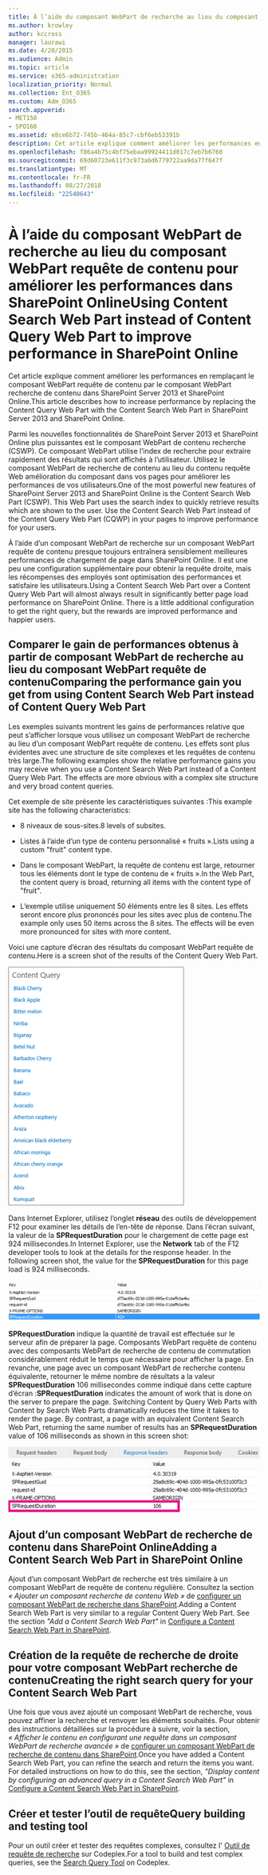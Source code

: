 ```yaml
---
title: À l’aide du composant WebPart de recherche au lieu du composant WebPart requête de contenu pour améliorer les performances dans SharePoint Online
ms.author: krowley
author: kccross
manager: laurawi
ms.date: 4/20/2015
ms.audience: Admin
ms.topic: article
ms.service: o365-administration
localization_priority: Normal
ms.collection: Ent_O365
ms.custom: Adm_O365
search.appverid:
- MET150
- SPO160
ms.assetid: e8ce6b72-745b-464a-85c7-cbf6eb53391b
description: Cet article explique comment améliorer les performances en remplaçant le composant WebPart requête de contenu par le composant WebPart recherche de contenu dans SharePoint Server 2013 et SharePoint Online.
ms.openlocfilehash: f86a4b75c4bf75ebaa99924411d017c7eb7b6760
ms.sourcegitcommit: 69d60723e611f3c973a6d6779722aa9da77f647f
ms.translationtype: MT
ms.contentlocale: fr-FR
ms.lasthandoff: 08/27/2018
ms.locfileid: "22540643"
---
```

# <a name="using-content-search-web-part-instead-of-content-query-web-part-to-improve-performance-in-sharepoint-online"></a><span data-ttu-id="c5022-103">À l’aide du composant WebPart de recherche au lieu du composant WebPart requête de contenu pour améliorer les performances dans SharePoint Online</span><span class="sxs-lookup"><span data-stu-id="c5022-103">Using Content Search Web Part instead of Content Query Web Part to improve performance in SharePoint Online</span></span>

<span data-ttu-id="c5022-104">Cet article explique comment améliorer les performances en remplaçant le composant WebPart requête de contenu par le composant WebPart recherche de contenu dans SharePoint Server 2013 et SharePoint Online.</span><span class="sxs-lookup"><span data-stu-id="c5022-104">This article describes how to increase performance by replacing the Content Query Web Part with the Content Search Web Part in SharePoint Server 2013 and SharePoint Online.</span></span>
  
<span data-ttu-id="c5022-p101">Parmi les nouvelles fonctionnalités de SharePoint Server 2013 et SharePoint Online plus puissantes est le composant WebPart de contenu recherche (CSWP). Ce composant WebPart utilise l’index de recherche pour extraire rapidement des résultats qui sont affichés à l’utilisateur. Utilisez le composant WebPart de recherche de contenu au lieu du contenu requête Web amélioration du composant dans vos pages pour améliorer les performances de vos utilisateurs.</span><span class="sxs-lookup"><span data-stu-id="c5022-p101">One of the most powerful new features of SharePoint Server 2013 and SharePoint Online is the Content Search Web Part (CSWP). This Web Part uses the search index to quickly retrieve results which are shown to the user. Use the Content Search Web Part instead of the Content Query Web Part (CQWP) in your pages to improve performance for your users.</span></span>
  
<span data-ttu-id="c5022-p102">À l’aide d’un composant WebPart de recherche sur un composant WebPart requête de contenu presque toujours entraînera sensiblement meilleures performances de chargement de page dans SharePoint Online. Il est une peu une configuration supplémentaire pour obtenir la requête droite, mais les récompenses des employés sont optimisation des performances et satisfaire les utilisateurs.</span><span class="sxs-lookup"><span data-stu-id="c5022-p102">Using a Content Search Web Part over a Content Query Web Part will almost always result in significantly better page load performance on SharePoint Online. There is a little additional configuration to get the right query, but the rewards are improved performance and happier users.</span></span>
  
## <a name="comparing-the-performance-gain-you-get-from-using-content-search-web-part-instead-of-content-query-web-part"></a><span data-ttu-id="c5022-110">Comparer le gain de performances obtenus à partir de composant WebPart de recherche au lieu du composant WebPart requête de contenu</span><span class="sxs-lookup"><span data-stu-id="c5022-110">Comparing the performance gain you get from using Content Search Web Part instead of Content Query Web Part</span></span>

<span data-ttu-id="c5022-p103">Les exemples suivants montrent les gains de performances relative que peut s’afficher lorsque vous utilisez un composant WebPart de recherche au lieu d’un composant WebPart requête de contenu. Les effets sont plus évidentes avec une structure de site complexes et les requêtes de contenu très large.</span><span class="sxs-lookup"><span data-stu-id="c5022-p103">The following examples show the relative performance gains you may receive when you use a Content Search Web Part instead of a Content Query Web Part. The effects are more obvious with a complex site structure and very broad content queries.</span></span>
  
<span data-ttu-id="c5022-113">Cet exemple de site présente les caractéristiques suivantes :</span><span class="sxs-lookup"><span data-stu-id="c5022-113">This example site has the following characteristics:</span></span>
  
- <span data-ttu-id="c5022-114">8 niveaux de sous-sites.</span><span class="sxs-lookup"><span data-stu-id="c5022-114">8 levels of subsites.</span></span>
    
- <span data-ttu-id="c5022-115">Listes à l’aide d’un type de contenu personnalisé « fruits ».</span><span class="sxs-lookup"><span data-stu-id="c5022-115">Lists using a custom "fruit" content type.</span></span>
    
- <span data-ttu-id="c5022-116">Dans le composant WebPart, la requête de contenu est large, retourner tous les éléments dont le type de contenu de « fruits ».</span><span class="sxs-lookup"><span data-stu-id="c5022-116">In the Web Part, the content query is broad, returning all items with the content type of "fruit".</span></span>
    
- <span data-ttu-id="c5022-p104">L’exemple utilise uniquement 50 éléments entre les 8 sites. Les effets seront encore plus prononcés pour les sites avec plus de contenu.</span><span class="sxs-lookup"><span data-stu-id="c5022-p104">The example only uses 50 items across the 8 sites. The effects will be even more pronounced for sites with more content.</span></span>
    
<span data-ttu-id="c5022-119">Voici une capture d’écran des résultats du composant WebPart requête de contenu.</span><span class="sxs-lookup"><span data-stu-id="c5022-119">Here is a screen shot of the results of the Content Query Web Part.</span></span>
  
![Figure illustrant la requête de contenu pour le composant WebPart](media/b3d41f20-dfe5-46ed-9c0a-31057e82de33.png)
  
<span data-ttu-id="c5022-p105">Dans Internet Explorer, utilisez l’onglet **réseau** des outils de développement F12 pour examiner les détails de l’en-tête de réponse. Dans l’écran suivant, la valeur de la **SPRequestDuration** pour le chargement de cette page est 924 millisecondes.</span><span class="sxs-lookup"><span data-stu-id="c5022-p105">In Internet Explorer, use the **Network** tab of the F12 developer tools to look at the details for the response header. In the following screen shot, the value for the **SPRequestDuration** for this page load is 924 milliseconds.</span></span> 
  
![Capture d’écran montrant la durée de demande de 924](media/343571f2-a249-4de2-bc11-2cee93498aea.png)
  
 <span data-ttu-id="c5022-p106">**SPRequestDuration** indique la quantité de travail est effectuée sur le serveur afin de préparer la page. Composants WebPart requête de contenu avec des composants WebPart de recherche de contenu de commutation considérablement réduit le temps que nécessaire pour afficher la page. En revanche, une page avec un composant WebPart de recherche contenu équivalente, retourner le même nombre de résultats a la valeur **SPRequestDuration** 106 millisecondes comme indiqué dans cette capture d’écran :</span><span class="sxs-lookup"><span data-stu-id="c5022-p106">**SPRequestDuration** indicates the amount of work that is done on the server to prepare the page. Switching Content by Query Web Parts with Content by Search Web Parts dramatically reduces the time it takes to render the page. By contrast, a page with an equivalent Content Search Web Part, returning the same number of results has an **SPRequestDuration** value of 106 milliseconds as shown in this screen shot:</span></span> 
  
![Capture d’écran montrant la durée de demande de 106](media/b46387ac-660d-4e5e-a11c-cc430e912962.png)
  
## <a name="adding-a-content-search-web-part-in-sharepoint-online"></a><span data-ttu-id="c5022-128">Ajout d’un composant WebPart de recherche de contenu dans SharePoint Online</span><span class="sxs-lookup"><span data-stu-id="c5022-128">Adding a Content Search Web Part in SharePoint Online</span></span>

<span data-ttu-id="c5022-p107">Ajout d’un composant WebPart de recherche est très similaire à un composant WebPart de requête de contenu régulière. Consultez la section *« Ajouter un composant recherche de contenu Web »* de [configurer un composant WebPart de recherche dans SharePoint](https://support.office.com/article/Configure-a-Content-Search-Web-Part-in-SharePoint-0dc16de1-dbe4-462b-babb-bf8338c36c9a).</span><span class="sxs-lookup"><span data-stu-id="c5022-p107">Adding a Content Search Web Part is very similar to a regular Content Query Web Part. See the section  *"Add a Content Search Web Part"*  in [Configure a Content Search Web Part in SharePoint](https://support.office.com/article/Configure-a-Content-Search-Web-Part-in-SharePoint-0dc16de1-dbe4-462b-babb-bf8338c36c9a).</span></span>
  
## <a name="creating-the-right-search-query-for-your-content-search-web-part"></a><span data-ttu-id="c5022-131">Création de la requête de recherche de droite pour votre composant WebPart recherche de contenu</span><span class="sxs-lookup"><span data-stu-id="c5022-131">Creating the right search query for your Content Search Web Part</span></span>

<span data-ttu-id="c5022-p108">Une fois que vous avez ajouté un composant WebPart de recherche, vous pouvez affiner la recherche et renvoyer les éléments souhaités. Pour obtenir des instructions détaillées sur la procédure à suivre, voir la section, *« Afficher le contenu en configurant une requête dans un composant WebPart de recherche avancée »* de [configurer un composant WebPart de recherche de contenu dans SharePoint](https://support.office.com/article/Configure-a-Content-Search-Web-Part-in-SharePoint-0dc16de1-dbe4-462b-babb-bf8338c36c9a).</span><span class="sxs-lookup"><span data-stu-id="c5022-p108">Once you have added a Content Search Web Part, you can refine the search and return the items you want. For detailed instructions on how to do this, see the section,  *"Display content by configuring an advanced query in a Content Search Web Part"*  in [Configure a Content Search Web Part in SharePoint](https://support.office.com/article/Configure-a-Content-Search-Web-Part-in-SharePoint-0dc16de1-dbe4-462b-babb-bf8338c36c9a).</span></span>
  
## <a name="query-building-and-testing-tool"></a><span data-ttu-id="c5022-134">Créer et tester l’outil de requête</span><span class="sxs-lookup"><span data-stu-id="c5022-134">Query building and testing tool</span></span>

<span data-ttu-id="c5022-135">Pour un outil créer et tester des requêtes complexes, consultez l' [Outil de requête de recherche](https://sp2013searchtool.codeplex.com/) sur Codeplex.</span><span class="sxs-lookup"><span data-stu-id="c5022-135">For a tool to build and test complex queries, see the [Search Query Tool](https://sp2013searchtool.codeplex.com/) on Codeplex.</span></span> 
  

